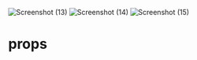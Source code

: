 ![Screenshot (13)](https://user-images.githubusercontent.com/92708967/203870199-ec6d5f4c-4b87-4b01-8b05-b70a6953fe2e.png)
![Screenshot (14)](https://user-images.githubusercontent.com/92708967/203870213-e08fcaa0-03ba-4ff2-bca4-77d1456dfcf3.png)
![Screenshot (15)](https://user-images.githubusercontent.com/92708967/203870216-d79a7467-6c65-4aef-80f5-d02446445a78.png)
# props
